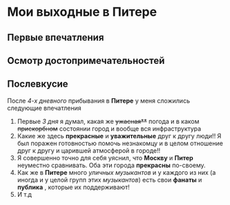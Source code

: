 # Мои выходные в Питере

## Первые впечатления

## Осмотр достопримечательностей

## Послевкусие

После *4-х дневного* прибывания в **Питере** у меня сложились следующие впечатления

1. Первые *3 дня* я думал, какая же ~~ужасная**~~ погода и в каком ~~прискорбном~~ состоянии город и вообще вся инфраструктура
2. Какие же здесь **прекрасные** и **уважительные** друг к другу люди!!
Я был поражен готовностью помочь незнакомцу и в целом отношение друг к другу и царившей атмосферой в городе!!
3. Я совершенно точно для себя уяснил, что **Москву** и **Питер** неуместно сравнивать. Оба эти города __прекрасны__ по-своему.
4. Как же в **Питере** много _уличных музыкантов_ и у каждого из них (а иногда и у целой групп этих _музыкантов_) есть свои **фанаты** и **публика** , которые их поддерживают!
5. И т.д